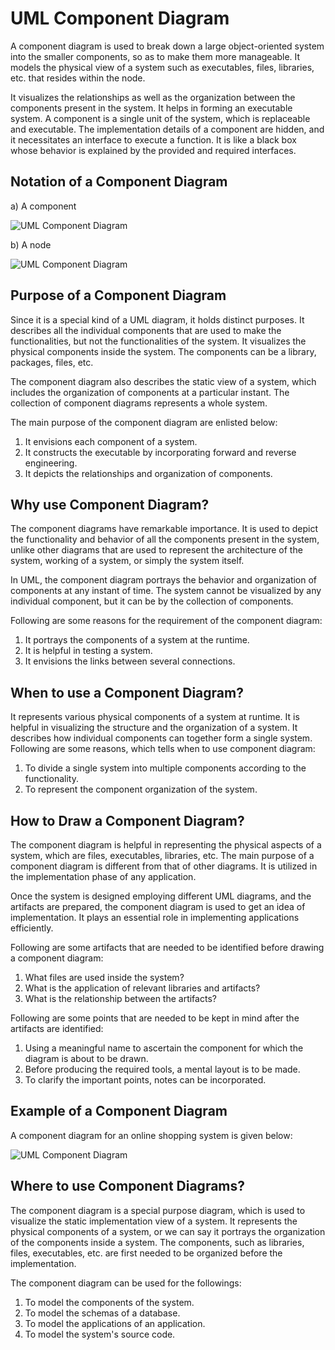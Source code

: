 UML Component Diagram
=====================

A component diagram is used to break down a large object-oriented system into the smaller components, so as to make them more manageable. It models the physical view of a system such as executables, files, libraries, etc. that resides within the node.

It visualizes the relationships as well as the organization between the components present in the system. It helps in forming an executable system. A component is a single unit of the system, which is replaceable and executable. The implementation details of a component are hidden, and it necessitates an interface to execute a function. It is like a black box whose behavior is explained by the provided and required interfaces.

Notation of a Component Diagram
-------------------------------

a) A component

![UML Component Diagram](https://static.javatpoint.com/tutorial/uml/images/uml-component-diagram.png)

b) A node

![UML Component Diagram](https://static.javatpoint.com/tutorial/uml/images/uml-component-diagram2.png)

Purpose of a Component Diagram
------------------------------

Since it is a special kind of a UML diagram, it holds distinct purposes. It describes all the individual components that are used to make the functionalities, but not the functionalities of the system. It visualizes the physical components inside the system. The components can be a library, packages, files, etc.

The component diagram also describes the static view of a system, which includes the organization of components at a particular instant. The collection of component diagrams represents a whole system.

The main purpose of the component diagram are enlisted below:

1.  It envisions each component of a system.
2.  It constructs the executable by incorporating forward and reverse engineering.
3.  It depicts the relationships and organization of components.

Why use Component Diagram?
--------------------------

The component diagrams have remarkable importance. It is used to depict the functionality and behavior of all the components present in the system, unlike other diagrams that are used to represent the architecture of the system, working of a system, or simply the system itself.

In UML, the component diagram portrays the behavior and organization of components at any instant of time. The system cannot be visualized by any individual component, but it can be by the collection of components.

Following are some reasons for the requirement of the component diagram:

1.  It portrays the components of a system at the runtime.
2.  It is helpful in testing a system.
3.  It envisions the links between several connections.

When to use a Component Diagram?
--------------------------------

It represents various physical components of a system at runtime. It is helpful in visualizing the structure and the organization of a system. It describes how individual components can together form a single system. Following are some reasons, which tells when to use component diagram:

1.  To divide a single system into multiple components according to the functionality.
2.  To represent the component organization of the system.

How to Draw a Component Diagram?
--------------------------------

The component diagram is helpful in representing the physical aspects of a system, which are files, executables, libraries, etc. The main purpose of a component diagram is different from that of other diagrams. It is utilized in the implementation phase of any application.

Once the system is designed employing different UML diagrams, and the artifacts are prepared, the component diagram is used to get an idea of implementation. It plays an essential role in implementing applications efficiently.

Following are some artifacts that are needed to be identified before drawing a component diagram:

1.  What files are used inside the system?
2.  What is the application of relevant libraries and artifacts?
3.  What is the relationship between the artifacts?

Following are some points that are needed to be kept in mind after the artifacts are identified:

1.  Using a meaningful name to ascertain the component for which the diagram is about to be drawn.
2.  Before producing the required tools, a mental layout is to be made.
3.  To clarify the important points, notes can be incorporated.

Example of a Component Diagram
------------------------------

A component diagram for an online shopping system is given below:

![UML Component Diagram](https://static.javatpoint.com/tutorial/uml/images/uml-component-diagram3.png)

Where to use Component Diagrams?
--------------------------------

The component diagram is a special purpose diagram, which is used to visualize the static implementation view of a system. It represents the physical components of a system, or we can say it portrays the organization of the components inside a system. The components, such as libraries, files, executables, etc. are first needed to be organized before the implementation.

The component diagram can be used for the followings:

1.  To model the components of the system.
2.  To model the schemas of a database.
3.  To model the applications of an application.
4.  To model the system's source code.